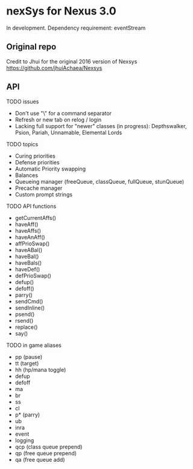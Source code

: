 # nexSys for Nexus 3.0

In development.
Dependency requirement: eventStream

## Original repo

Credit to Jhui for the original 2016 version of Nexsys
https://github.com/jhuiAchaea/Nexsys

## API

TODO issues

- Don't use "\\" for a command separator
- Refresh or new tab on relog / login
- Lacking full support for "newer" classes (in progress): Depthswalker, Psion, Pariah, Unnamable, Elemental Lords

TODO topics

- Curing priorities
- Defense priorities
- Automatic Priority swapping
- Balances
- Queueing manager (freeQueue, classQueue, fullQueue, stunQueue)
- Precache manager
- Custom prompt strings

TODO API functions

- getCurrentAffs()
- haveAff()
- haveAffs()
- haveAnAff()
- affPrioSwap()
- haveABal()
- haveBal()
- haveBals()
- haveDef()
- defPrioSwap()
- defup()
- defoff()
- parry()
- sendCmd()
- sendInline()
- psend()
- rsend()
- replace()
- say()

TODO in game aliases

- pp (pause)
- tt (target)
- hh (hp/mana toggle)
- defup
- defoff
- ma
- br
- ss
- cl
- p\* (parry)
- ub
- inra
- event
- logging
- qcp (class queue prepend)
- qp (free queue prepend)
- qa (free queue add)
